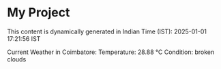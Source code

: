 # My Project

This content is dynamically generated in Indian Time (IST): 2025-01-01 17:21:56 IST


Current Weather in Coimbatore:
Temperature: 28.88 °C
Condition: broken clouds
